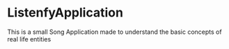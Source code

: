 # ListenfyApplication
This is a small Song Application made to understand the basic concepts of real life entities
